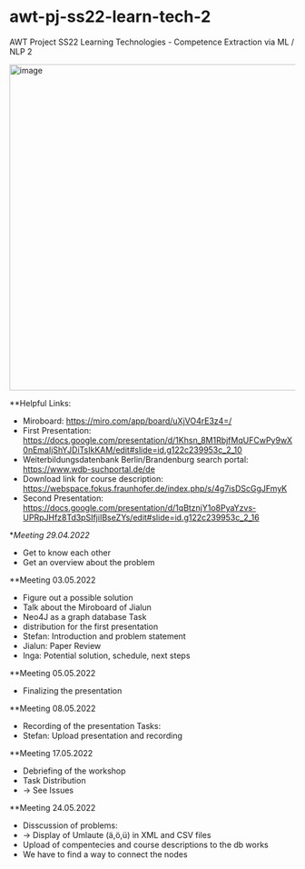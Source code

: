 # awt-pj-ss22-learn-tech-2
AWT Project SS22 Learning Technologies - Competence Extraction via ML / NLP 2

<img width="574" alt="image" src="https://user-images.githubusercontent.com/24925361/174609566-6fe9b4b5-e03e-49be-a846-fc88597d49f8.png">


**Helpful Links:
* Miroboard: https://miro.com/app/board/uXjVO4rE3z4=/
* First Presentation: https://docs.google.com/presentation/d/1Khsn_8M1RbjfMqUFCwPy9wX0nEmaIjShYJDiTsIkKAM/edit#slide=id.g122c239953c_2_10
* Weiterbildungsdatenbank Berlin/Brandenburg search portal: https://www.wdb-suchportal.de/de
* Download link for course description: https://webspace.fokus.fraunhofer.de/index.php/s/4g7isDScGgJFmyK
* Second Presentation: https://docs.google.com/presentation/d/1qBtznjY1o8PyaYzvs-UPRpJHfz8Td3pSIfjiIBseZYs/edit#slide=id.g122c239953c_2_16

**Meeting 29.04.2022*
* Get to know each other
* Get an overview about the problem

**Meeting 03.05.2022
* Figure out a possible solution
* Talk about the Miroboard of Jialun
* Neo4J as a graph database
Task 
* distribution for the first presentation
* Stefan: Introduction and problem statement
* Jialun: Paper Review
* Inga: Potential solution, schedule, next steps

**Meeting 05.05.2022
* Finalizing the presentation

**Meeting 08.05.2022
* Recording of the presentation
Tasks:
* Stefan: Upload presentation and recording

**Meeting 17.05.2022
* Debriefing of the workshop
* Task Distribution
*   -> See Issues

**Meeting 24.05.2022
* Disscussion of problems:
*  -> Display of Umlaute (ä,ö,ü) in XML and CSV files
* Upload of compentecies and course descriptions to the db works
* We have to find a way to connect the nodes
